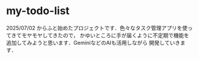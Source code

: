 # my-todo-list
2025/07/02 からふと始めたプロジェクトです．色々なタスク管理アプリを使ってきてモヤモヤしてきたので，
かゆいところに手が届くように不定期で機能を追加してみようと思います．GeminiなどのAIも活用しながら
開発していきます．
